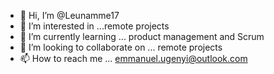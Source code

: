 - 👋 Hi, I’m @Leunamme17
- 👀 I’m interested in ...remote projects
- 🌱 I’m currently learning ... product management and Scrum
- 💞️ I’m looking to collaborate on ... remote projects
- 📫 How to reach me ... emmanuel.ugenyi@outlook.com

<!---
Leunamme17/Leunamme17 is a ✨ special ✨ repository because its `README.md` (this file) appears on your GitHub profile.
You can click the Preview link to take a look at your changes.
--->
